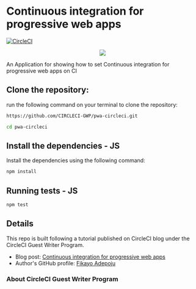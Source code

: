 
# Continuous integration for progressive web apps

[![CircleCI](https://circleci.com/gh/CIRCLECI-GWP/pwa-circleci.svg?style=svg)](https://circleci.com/gh/CIRCLECI-GWP/pwa-circleci)

<p align="center"><img src="https://avatars3.githubusercontent.com/u/59034516"></p>

An Application for showing how to set Continuous integration for progressive web apps on CI


## Clone the repository:

run the following command on your terminal to clone the repository:

```bash
https://github.com/CIRCLECI-GWP/pwa-circleci.git

cd pwa-circleci
```

## Install the dependencies - JS

Install the dependencies using the following command:

```bash
npm install
```

## Running tests - JS

```bash
npm test
```

## Details

This repo is built following a tutorial published on CircleCI blog under the CircleCI Guest Writer Program.

-   Blog post: [Continuous integration for progressive web apps][blog]
-   Author's GitHub profile: [Fikayo Adepoju][author]

### About CircleCI Guest Writer Program


[blog]: https://circleci.com/blog/continuous-integration-for-progressive-web-apps/
[author]: https://github.com/coderonfleek